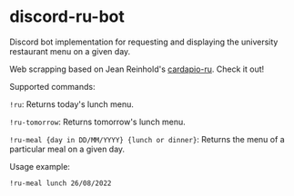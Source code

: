 # discord-ru-bot
Discord bot implementation for requesting and displaying the university restaurant menu on a given day.

Web scrapping based on Jean Reinhold's [cardapio-ru](https://github.com/Jean-Reinhold/cardapio-ru). Check it out!

Supported commands:

```!ru```: Returns today's lunch menu.

```!ru-tomorrow```: Returns tomorrow's lunch menu.

```!ru-meal {day in DD/MM/YYYY} {lunch or dinner}```: Returns the menu of a particular meal on a given day.

Usage example:


```!ru-meal lunch 26/08/2022```

